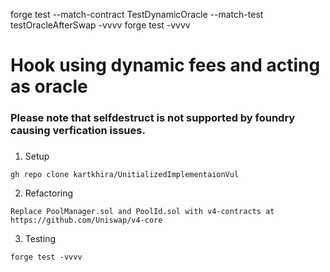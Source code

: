 forge test --match-contract TestDynamicOracle --match-test testOracleAfterSwap -vvvv
forge test -vvvv

# Hook using dynamic fees and acting as oracle

### Please note that selfdestruct is not supported by foundry causing verfication issues. 

###
1. Setup
```
gh repo clone kartkhira/UnitializedImplementaionVul
```

2. Refactoring
```
Replace PoolManager.sol and PoolId.sol with v4-contracts at https://github.com/Uniswap/v4-core

```
3. Testing
```
forge test -vvvv
```

